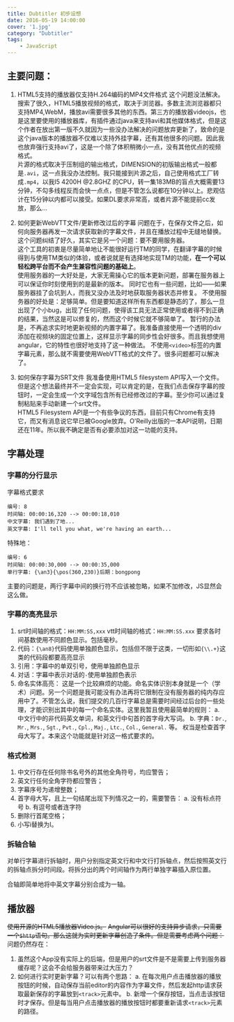 ```yaml
---
title: Dubtitler 初步设想
date: 2016-05-19 14:00:00
cover: '1.jpg'
category: "Dubtitler"
tags:
    - JavaScript
---
```


## 主要问题：
1. HTML5支持的播放器仅支持H.264编码的MP4文件格式
    这个问题没法解决。  
    搜索了很久，HTML5播放视频的格式，取决于浏览器。多数主流浏览器都只支持MP4,WebM，播放avi需要很多其他的东西。第三方的播放器videojs，也是这里要使用的播放器库，有插件通过java来支持avi和其他媒体格式，但是这个作者在放出第一版不久就因为一些没办法解决的问题放弃更新了，致命的是这个java版本的播放器不仅难以支持外挂字幕，还有其他很多的问题。因此我也放弃强行支持avi了，这是一个除了体积稍微小一点，没有其他优点的视频格式。  
    片源的格式取决于压制组的输出格式，DIMENSION的初版输出格式一般都是`.avi`，这一点我没办法控制。我只能接到片源之后，自己使用格式工厂转成`.mp4`，以我I5 4200H @2.8GHZ 的CPU，转一集183MB的盲点大概需要13分钟，不勾多线程反而会快一点点，但是不管怎么说都在10分钟以上。悲观估计在15分钟以内都可以接受。如果DL要求非常高，或者片源不能提前cc发放，那么...

<!--more-->

2. 如何更新WebVTT文件/更新修改过后的字幕
    问题在于，在保存文件之后，如何向服务器再发一次请求获取新的字幕文件，并且在播放过程中无缝地替换。  
    这个问题纠结了好久，其实它是另一个问题：要不要用服务器。  
    这个工具的初衷是尽量简单地让不能很好运行TM的同学，在翻译字幕的时候得到与使用TM类似的体验，或者说就是有选择地实现TM的功能，**在一个可以轻松跨平台而不会产生兼容性问题的基础上**。  
    使用服务器的一大好处是，大家无需操心它的版本更新问题，部署在服务器上可以保证你时刻使用到的是最新的版本。
    同时它也有一些问题，比如——如果服务器挂了会坑到人，而我又没办法及时地获取服务器状态并修复。
    不使用服务器的好处是：足够简单。但是要知道这样所有东西都是静态的了，那么一旦出现了个小bug，出现了任何问题，使得该工具无法正常使用或者得不到正确的结果，当然这是可以修复的，然而这个时候它就不够简单了。
    暂行的办法是，不再追求实时地更新视频的内置字幕了。我准备直接使用一个透明的div添加在视频块的固定位置上，这样显示字幕的同步性会好很多。而且我想使用angular，它的特性也很好地支持了这一种做法。
    不使用`<video>`标签的内置字幕元素，那么就不需要使用WebVTT格式的文件了。很多问题都可以解决了。

3. 如何保存字幕为SRT文件
    我准备使用HTML5 filesystem API写入一个文件。但是这个想法最终并不一定会实现，可以肯定的是，在我们点击保存字幕的按钮时，一定会生成一个文字域包含所有已经修改过的字幕。至少你可以通过复制粘贴来手动新建一个srt文件。  
    HTML5 Filesystem API是一个有些争议的东西，目前只有Chrome有支持它，而又有消息说它早已被Google放弃。O'Reilly出版的一本API说明，日期还在11年。所以我不确定是否有必要添加对这一功能的支持。

## 字幕处理
### 字幕的分行显示
字幕格式要求

```
编号: 8
时间轴: 00:00:16,320 --> 00:00:18,010
中文字幕: 我们遇到了地...
英文字幕: I'll tell you what, we're having an earth...
```
特殊地：
```
编号: 6
时间轴: 00:00:30,000 --> 00:00:35,000
单行字幕: {\an3}{\pos(360,230)}后期：bongpong
```
主要的问题是，两行字幕中间的换行符不应该被忽略，如果不加修改，JS显然会这么做。

### 字幕的高亮显示

1. srt时间轴的格式：`HH:MM:SS,xxx`
    vtt时间轴的格式：`HH:MM:SS.xxx`
    要求各时间基数使用不同颜色显示。包括毫秒。
2. 代码：`{\an8}`代码使用单独颜色显示，包括但不限于这类，一切形如`{\\.+}`这类的代码段都要高亮显示
3. 引用：字幕中的单双引号，使用单独颜色显示
4. 对话：字幕中表示对话的`-`使用单独颜色表示
5. 命名实体高亮： 这是一个比较麻烦的功能。命名实体识别本身就是一个（学术）问题。另一个问题是我可能没有办法再将它限制在没有服务器的纯内存应用中了。不管怎么说，我们提交的几百行字幕总是需要时间经过后台的一些处理，才能识别出其中的每一个命名实体。这里我暂且使用最简单的规则：
    a. 中文行中的非代码英文单词，和英文行中句首的首字母大写词。
    b. 字典：`Dr.`, `Mr.`, `Mrs.`, `Sgt.`, `Pvt.`, `Cpl.`, `Maj.`, `Ltc.`, `Col.`, `General.` 等。
权当是检查首字母大写了。本来这个功能就是针对这一格式要求的。

### 格式检测

1. 中文行存在任何除书名号外的其他全角符号，均应警告；
2. 英文行任何全角字符都应警告；
3. 字幕序号为递增整数；
4. 首字母大写，且上一句结尾出现下列情况之一的，需要警告：
    a. 没有标点符号
    b. 有逗号或者连字符
5. 删除行首尾空格；
6. 小写i替换为I。

### 拆轴合轴
对单行字幕进行拆轴时，用户分别指定英文行和中文行打拆轴点，然后按照英文行的拆轴点拆分时间段。将拆分出的两个时间轴作为两行单独字幕插入原位置。

合轴即简单地将中英文字幕分别合成为一轴。

## 播放器
<del>使用开源的HTML5播放器Video.js。</del>
<del>Angular可以很好的支持异步请求，只需要一个`$http`语句。那么这就为实时更新字幕创造了条件。但是需要考虑两个问题：  </del>
问题仍然存在：
1. 虽然这个App没有实际上的后端，但是用户的srt文件是不是需要上传到服务器缓存呢？这会不会给服务器带来过大压力？
2. 如何进行实时更新字幕？可以有两个思路：
    a. 在每次用户点击播放器的播放按钮的时候，自动保存当前editor的内容作为字幕文件，然后发起http请求获取最新保存的字幕放到`<track>`元素中。
    b. 新增一个保存按钮，当点击该按钮时才保存。但是每当用户点击播放器的播放按钮时都要重新请求`<track>`元素的路径。

